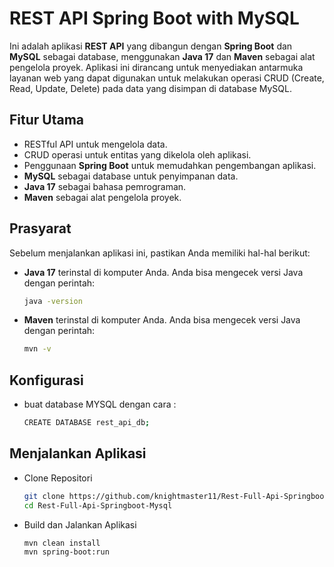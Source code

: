 # REST API Spring Boot with MySQL

Ini adalah aplikasi **REST API** yang dibangun dengan **Spring Boot** dan **MySQL** sebagai database, menggunakan **Java 17** dan **Maven** sebagai alat pengelola proyek. Aplikasi ini dirancang untuk menyediakan antarmuka layanan web yang dapat digunakan untuk melakukan operasi CRUD (Create, Read, Update, Delete) pada data yang disimpan di database MySQL.

## Fitur Utama
- RESTful API untuk mengelola data.
- CRUD operasi untuk entitas yang dikelola oleh aplikasi.
- Penggunaan **Spring Boot** untuk memudahkan pengembangan aplikasi.
- **MySQL** sebagai database untuk penyimpanan data.
- **Java 17** sebagai bahasa pemrograman.
- **Maven** sebagai alat pengelola proyek.

## Prasyarat

Sebelum menjalankan aplikasi ini, pastikan Anda memiliki hal-hal berikut:
- **Java 17** terinstal di komputer Anda. Anda bisa mengecek versi Java dengan perintah:
  ```bash
  java -version

- **Maven** terinstal di komputer Anda. Anda bisa mengecek versi Java dengan perintah:
  ```bash
  mvn -v

## Konfigurasi

- buat database MYSQL dengan cara :
  ```bash
  CREATE DATABASE rest_api_db;

## Menjalankan Aplikasi

- Clone Repositori
   ```bash
   git clone https://github.com/knightmaster11/Rest-Full-Api-Springboot-Mysql.git
   cd Rest-Full-Api-Springboot-Mysql
- Build dan Jalankan Aplikasi
  ```bash
  mvn clean install
  mvn spring-boot:run
